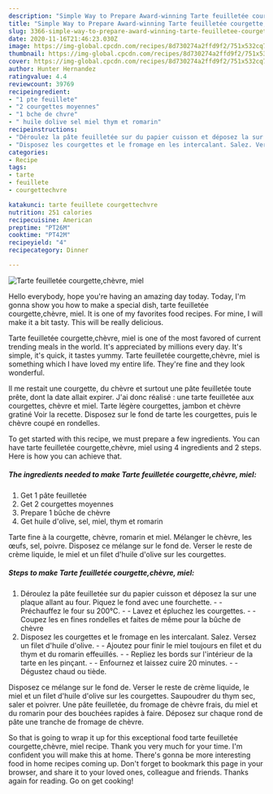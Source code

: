 ```yaml
---
description: "Simple Way to Prepare Award-winning Tarte feuilletée courgette,chèvre, miel"
title: "Simple Way to Prepare Award-winning Tarte feuilletée courgette,chèvre, miel"
slug: 3366-simple-way-to-prepare-award-winning-tarte-feuilletee-courgette-chevre-miel
date: 2020-11-16T21:46:23.030Z
image: https://img-global.cpcdn.com/recipes/8d730274a2ffd9f2/751x532cq70/tarte-feuilletee-courgettechevre-miel-photo-principale-de-la-recette.jpg
thumbnail: https://img-global.cpcdn.com/recipes/8d730274a2ffd9f2/751x532cq70/tarte-feuilletee-courgettechevre-miel-photo-principale-de-la-recette.jpg
cover: https://img-global.cpcdn.com/recipes/8d730274a2ffd9f2/751x532cq70/tarte-feuilletee-courgettechevre-miel-photo-principale-de-la-recette.jpg
author: Hunter Hernandez
ratingvalue: 4.4
reviewcount: 39769
recipeingredient:
- "1 pte feuillete"
- "2 courgettes moyennes"
- "1 bche de chvre"
- " huile dolive sel miel thym et romarin"
recipeinstructions:
- "Déroulez la pâte feuilletée sur du papier cuisson et déposez la sur une plaque allant au four. Piquez le fond avec une fourchette.  Préchauffez le four su 200°C.  Lavez et épluchez les courgettes.  Coupez les en fines rondelles et faites de même pour la bûche de chèvre"
- "Disposez les courgettes et le fromage en les intercalant. Salez. Versez un filet d&#39;huile d&#39;olive.  Ajoutez pour finir le miel toujours en filet et du thym et du romarin effeuillés.  Repliez les bords sur l&#39;intérieur de la tarte en les pinçant.  Enfournez et laissez cuire 20 minutes.  Dégustez chaud ou tiède."
categories:
- Recipe
tags:
- tarte
- feuillete
- courgettechvre

katakunci: tarte feuillete courgettechvre 
nutrition: 251 calories
recipecuisine: American
preptime: "PT26M"
cooktime: "PT42M"
recipeyield: "4"
recipecategory: Dinner

---
```



![Tarte feuilletée courgette,chèvre, miel](https://img-global.cpcdn.com/recipes/8d730274a2ffd9f2/751x532cq70/tarte-feuilletee-courgettechevre-miel-photo-principale-de-la-recette.jpg)

Hello everybody, hope you're having an amazing day today. Today, I'm gonna show you how to make a special dish, tarte feuilletée courgette,chèvre, miel. It is one of my favorites food recipes. For mine, I will make it a bit tasty. This will be really delicious.

Tarte feuilletée courgette,chèvre, miel is one of the most favored of current trending meals in the world. It's appreciated by millions every day. It's simple, it's quick, it tastes yummy. Tarte feuilletée courgette,chèvre, miel is something which I have loved my entire life. They're fine and they look wonderful.

Il me restait une courgette, du chèvre et surtout une pâte feuilletée toute prête, dont la date allait expirer. J&#39;ai donc réalisé : une tarte feuilletée aux courgettes, chèvre et miel. Tarte légère courgettes, jambon et chèvre gratiné Voir la recette. Disposez sur le fond de tarte les courgettes, puis le chèvre coupé en rondelles.


To get started with this recipe, we must prepare a few ingredients. You can have tarte feuilletée courgette,chèvre, miel using 4 ingredients and 2 steps. Here is how you can achieve that.

<!--inarticleads1-->

##### The ingredients needed to make Tarte feuilletée courgette,chèvre, miel:

1. Get 1 pâte feuilletée
1. Get 2 courgettes moyennes
1. Prepare 1 bûche de chèvre
1. Get  huile d&#39;olive, sel, miel, thym et romarin


Tarte fine à la courgette, chèvre, romarin et miel. Mélanger le chèvre, les œufs, sel, poivre. Disposez ce mélange sur le fond de. Verser le reste de crème liquide, le miel et un filet d&#39;huile d&#39;olive sur les courgettes. 

<!--inarticleads2-->

##### Steps to make Tarte feuilletée courgette,chèvre, miel:

1. Déroulez la pâte feuilletée sur du papier cuisson et déposez la sur une plaque allant au four. Piquez le fond avec une fourchette. -  - Préchauffez le four su 200°C. -  - Lavez et épluchez les courgettes. -  - Coupez les en fines rondelles et faites de même pour la bûche de chèvre
1. Disposez les courgettes et le fromage en les intercalant. Salez. Versez un filet d&#39;huile d&#39;olive. -  - Ajoutez pour finir le miel toujours en filet et du thym et du romarin effeuillés. -  - Repliez les bords sur l&#39;intérieur de la tarte en les pinçant. -  - Enfournez et laissez cuire 20 minutes. -  - Dégustez chaud ou tiède.


Disposez ce mélange sur le fond de. Verser le reste de crème liquide, le miel et un filet d&#39;huile d&#39;olive sur les courgettes. Saupoudrer du thym sec, saler et poivrer. Une pâte feuilletée, du fromage de chèvre frais, du miel et du romarin pour des bouchées rapides à faire. Déposez sur chaque rond de pâte une tranche de fromage de chèvre. 

So that is going to wrap it up for this exceptional food tarte feuilletée courgette,chèvre, miel recipe. Thank you very much for your time. I'm confident you will make this at home. There's gonna be more interesting food in home recipes coming up. Don't forget to bookmark this page in your browser, and share it to your loved ones, colleague and friends. Thanks again for reading. Go on get cooking!
